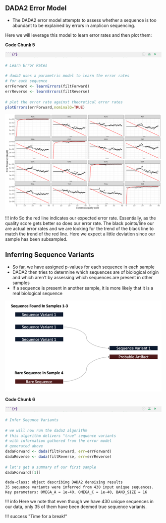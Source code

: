 ## DADA2 Error Model

- The DADA2 error model attempts to assess whether a sequence is too abundant to be explained by errors in amplicon sequencing. 

Here we will leverage this model to learn error rates and then plot them:

**Code Chunk 5**

![](images/r-markdown-header.png)

```R
# Learn Error Rates

# dada2 uses a parametric model to learn the error rates
# for each sequence
errForward <- learnErrors(filtForward)
errReverse <- learnErrors(filtReverse)

# plot the error rate against theoretical error rates
plotErrors(errForward,nominalQ=TRUE)

```

![](images/error-plot1.png)

!!! info
    So the red line indicates our expected error rate. Essentially, as the quality score gets better so does our error rate. 
    The black points/line our are actual error rates and we are looking for the trend of the black line to match the trend of the red line. 
    Here we expect a little deviation since our sample has been subsampled.

## Inferring Sequence Variants 

- So far, we have assigned p-values for each sequence in each sample
- DADA2 then tries to determine which sequences are of biological origin and which aren’t by assessing which sequences are present in other samples
- If a sequence is present in another sample, it is more likely that it is a real biological sequence

![](images/sequence-variant-inference.png)

**Code Chunk 6**

![](images/r-markdown-header.png)

```R
# Infer Sequnce Variants

# we will now run the dada2 algorithm 
# this algorithm delivers "true" sequence variants
# with information gathered from the error model 
# generated above
dadaForward <- dada(filtForward, err=errForward)
dadaReverse <- dada(filtReverse, err=errReverse)

# let's get a summary of our first sample
dadaForward[[1]]

```

```
dada-class: object describing DADA2 denoising results
35 sequence variants were inferred from 430 input unique sequences.
Key parameters: OMEGA_A = 1e-40, OMEGA_C = 1e-40, BAND_SIZE = 16
```

!!! info
    Here we note that even though we have 430 unique sequences in our data, only 35 of them have been deemed true sequence variants.


!!! success "Time for a break!"





